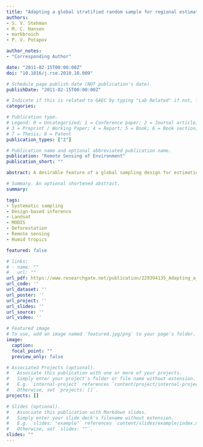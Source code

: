 ```yaml
---
title: "Adapting a global stratified random sample for regional estimation of forest cover change derived from satellite imagery"
authors:
- S. V. Stehman
- M. C. Hansen
- markbroich
- P. V. Potapov

author_notes:
- "Corresponding Author"

date: "2011-02-15T00:00:00Z"
doi: "10.1016/j.rse.2010.10.009"

# Schedule page publish date (NOT publication's date).
publishDate: "2011-02-15T00:00:00Z"

# Indicate if this is related to GAEC by typing "Lab Related" if not, leave blank
categories: 

# Publication type.
# Legend: 0 = Uncategorized; 1 = Conference paper; 2 = Journal article;
# 3 = Preprint / Working Paper; 4 = Report; 5 = Book; 6 = Book section;
# 7 = Thesis; 8 = Patent
publication_types: ["2"]

# Publication name and optional abbreviated publication name.
publication: "Remote Sensing of Environment"
publication_short: ""

abstract: A desirable feature of a global sampling design for estimating forest cover change based on satellite imagery is the ability to adapt the design to obtain precise regional estimates, where a region may be a country, state, province, or conservation area. A sampling design stratified by an auxiliary variable correlated with forest cover change has this adaptability. A global stratified random sample can be augmented by additional sample units within a region selected by the same stratified protocol and the resulting sample constitutes a stratified random sample of the region. Stratified sampling allows increasing the sample size in a region by a few to many additional sample units. The additional sample units can be effectively allocated to strata to reduce the standard errors of the regional estimates, even though these strata were not initially constructed for the objective of regional estimation. A complete coverage map of deforestation within the Brazilian Legal Amazon (BLA) is used as a population to evaluate precision of regional estimates obtained by augmenting a global stratified random sample. The standard errors of the regional estimates for the BLA and states within the BLA obtained from the augmented stratified design were generally smaller than those attained by simple random sampling and systematic sampling.

# Summary. An optional shortened abstract.
summary: 

tags:
- Systematic sampling
- Design-based inference
- Landsat
- MODIS
- Deforestation
- Remote sensing
- Humid tropics

featured: false

# links:
# - name: ""
#   url: ""
url_pdf: https://www.researchgate.net/publication/229394135_Adapting_a_global_stratified_random_sample_for_regional_estimation_of_forest_cover_change_derived_from_satellite_imagery
url_code: ''
url_dataset: ''
url_poster: ''
url_project: ''
url_slides: ''
url_source: ''
url_video: ''

# Featured image
# To use, add an image named `featured.jpg/png` to your page's folder. 
image:
  caption: 
  focal_point: ""
  preview_only: false

# Associated Projects (optional).
#   Associate this publication with one or more of your projects.
#   Simply enter your project's folder or file name without extension.
#   E.g. `internal-project` references `content/project/internal-project/index.md`.
#   Otherwise, set `projects: []`.
projects: []

# Slides (optional).
#   Associate this publication with Markdown slides.
#   Simply enter your slide deck's filename without extension.
#   E.g. `slides: "example"` references `content/slides/example/index.md`.
#   Otherwise, set `slides: ""`.
slides: ""
---
```



